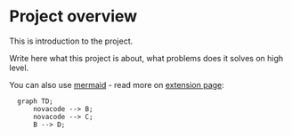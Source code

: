 # Project overview

This is introduction to the project.

Write here what this project is about, what problems does it solves on high level.

You can also use [mermaid](https://mermaid.js.org/) - read more on [extension page](https://github.com/mgaitan/sphinxcontrib-mermaid):

```{mermaid}
  graph TD;
      novacode --> B;
      novacode --> C;
      B --> D;
```